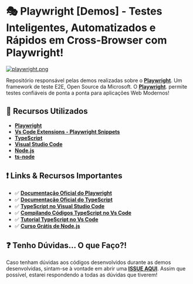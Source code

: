 # 🎭 Playwright [Demos] - Testes Inteligentes, Automatizados e Rápidos em Cross-Browser com Playwright!

[![playwright.png](https://i.postimg.cc/DwFDkQQ3/playwright.png)](https://postimg.cc/F7WG0LnT)

Repositório responsável pelas demos realizadas sobre o **[Playwright](https://playwright.dev/)**. Um framework de teste E2E, Open Source da Microsoft.
O **[Playwright](https://playwright.dev/)**. permite testes confiáveis de ponta a ponta para aplicações Web Modernos!

## 🚀 Recursos Utilizados 

* **[Playwright](https://www.npmjs.com/package/playwright)**
* **[Vs Code Extensions - Playwright Snippets](https://marketplace.visualstudio.com/items?itemName=nitayneeman.playwright-snippets)**
* **[TypeScript](https://www.typescriptlang.org/download)**
* **[Visual Studio Code](https://code.visualstudio.com/?WT.mc_id=javascript-26994-gllemos)**
* **[Node.js](https://nodejs.org/en/)**
* **[ts-node](https://www.npmjs.com/package/ts-node)**

## ❗️ Links & Recursos Importantes

- ✅ **[Documentação Oficial do Playwright](https://playwright.dev/docs/intro)**
- ✅ **[Documentação Oficial do TypeScript](http://typescriptlang.org/docs/handbook/)**
- ✅ **[TypeScript no Visual Studio Code](https://code.visualstudio.com/docs/languages/typescript?WT.mc_id=javascript-26994-gllemos)**
- ✅ **[Compilando Códigos TypeScript no Vs Code](https://code.visualstudio.com/docs/typescript/typescript-compiling?WT.mc_id=javascript-26994-gllemos)**
- ✅ **[Tutorial TypeScript no Vs Code](https://code.visualstudio.com/docs/typescript/typescript-tutorial?WT.mc_id=javascript-26994-gllemos)**
- ✅ **[Curso Grátis de Node.js](https://docs.microsoft.com/learn/paths/build-javascript-applications-nodejs/?WT.mc_id=javascript-26994-gllemos)**

## ❓ Tenho Dúvidas... O que Faço?! 

Caso tenham dúvidas aos códigos desenvolvidos durante as demos desenvolvidas, sintam-se à vontade em abrir uma **[ISSUE AQUI](https://github.com/glaucia86/demos-playwright-e2e/issues)**. Assim que possível, estarei respondendo a todas as dúvidas que tiverem!


